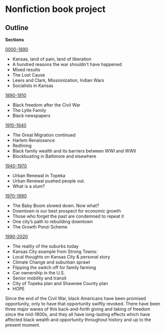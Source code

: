 # Nonfiction book project

## Outline


**Sections**

[0000-1890](0000-1890.md) 

* Kansas, land of pain, land of liberation
* A hundred reasons the war shouldn't have happened
* Mixed results
* The Lost Cause
* Lewis and Clark, Missionization, Indian Wars
* Socialists in Kansas

[1890-1910](1890-1910.md)

* Black freedom after the Civil War
* The Lytle Family
* Black newspapers


[1910-1940](1910-1940.md) 

* The Great Migration continued
* Harlem Renaissance
* Redlining
* Black family wealth and its barriers between WWI and WWII
* Blockbusting in Baltimore and elsewhere


[1940-1970](1940-1970.md) 

* Urban Renewal in Topeka
* Urban Renewal pushed people out.
* What is a slum?

[1970-1990](1970-1990.md) 

* The Baby Boom slowed down. Now what?
* Downtown is our best prospect for economic growth
* Those who forget the past are condemned to repeat it
* One city’s path to rebuilding downtown
* The Growth Ponzi Scheme

[1990-2020](1990-2020.md) 

* The reality of the suburbs today
* Kansas City example from Strong Towns:
* Local thoughts on Kansas City & personal story
* Climate Change and suburban sprawl
* Flipping the switch off for family farming
* Car ownership in the U.S.
* Senior mobility and transit
* City of Topeka plan and Shawnee County plan
* HOPE





Since the end of the Civil War, black Americans have been promised opportunity, only to have that opportunity swiftly revoked. There have been three major waves of this back-and-forth giving and taking of freedom since the mid-1800s, and they all have long-lasting effects which have affected black wealth and opportunity throughout history and up to the present moment. 

